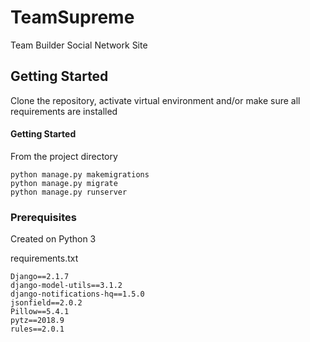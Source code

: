 #  TeamSupreme

Team Builder Social Network Site

## Getting Started

Clone the repository, activate virtual environment and/or make sure all requirements are installed

#### Getting Started

From the project directory

```
python manage.py makemigrations
python manage.py migrate
python manage.py runserver
```

### Prerequisites

Created on Python 3

requirements.txt
```
Django==2.1.7
django-model-utils==3.1.2
django-notifications-hq==1.5.0
jsonfield==2.0.2
Pillow==5.4.1
pytz==2018.9
rules==2.0.1
```
